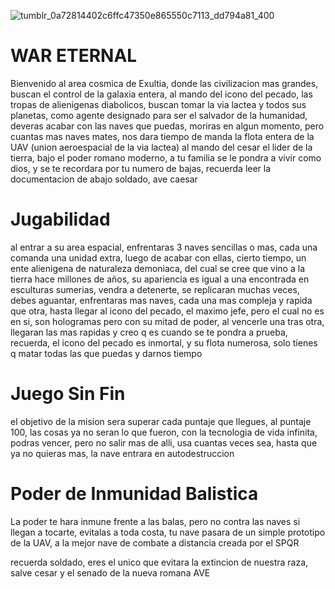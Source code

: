 ![tumblr_0a72814402c6ffc47350e865550c7113_dd794a81_400](https://github.com/JRafaelMorantes/Juego_Nave_Espacial/assets/136393666/d73212e9-4dba-435a-9c1e-65aecf40e078)





# WAR ETERNAL

Bienvenido al area cosmica de Exultia, donde las civilizacion mas grandes, buscan el control de la galaxia entera, al mando del icono del pecado, las tropas de alienigenas diabolicos, buscan tomar la via lactea y todos sus planetas, como agente designado para ser el salvador de la humanidad, deveras acabar con las naves que puedas, moriras en algun momento, pero cuantas mas naves mates, nos dara tiempo de manda la flota entera de la UAV (union aeroespacial de la via lactea) al mando del cesar el lider de la tierra, bajo el poder romano moderno, a tu familia se le pondra a vivir como dios, y se te recordara por tu numero de bajas, recuerda leer la documentacion de abajo soldado, ave caesar

# Jugabilidad

al entrar a su area espacial, enfrentaras 3 naves sencillas o mas, cada una comanda una unidad extra, luego de acabar con ellas, cierto tiempo, un ente alienigena de naturaleza demoniaca, del cual se cree que vino a la tierra hace millones de años, su apariencia es igual a una encontrada en esculturas sumerias,  vendra a detenerte, se replicaran muchas veces, debes aguantar, enfrentaras mas naves, cada una mas compleja y rapida que otra, hasta llegar al icono del pecado, el maximo jefe, pero el cual no es en si, son hologramas pero con su mitad de poder, al vencerle una tras otra, llegaran las mas rapidas y creo q es cuando se te pondra a prueba, recuerda, el icono del pecado es inmortal, y su flota numerosa, solo tienes q matar todas las que puedas y darnos tiempo

# Juego Sin Fin

el objetivo de la mision sera superar cada puntaje que llegues, al puntaje 100, las cosas ya no seran lo que fueron, con la tecnologia de vida infinita, podras vencer, pero no salir mas de alli, usa cuantas veces sea, hasta que ya no quieras mas, la nave entrara en autodestruccion

# Poder de Inmunidad Balistica

La poder te hara inmune frente a las balas, pero no contra las naves si llegan a tocarte, evitalas a toda costa, tu nave pasara de un simple prototipo de la UAV, a la mejor nave de combate a distancia creada por el SPQR

recuerda soldado, eres el unico que evitara la extincion de nuestra raza, salve cesar y el senado de la nueva romana
AVE

